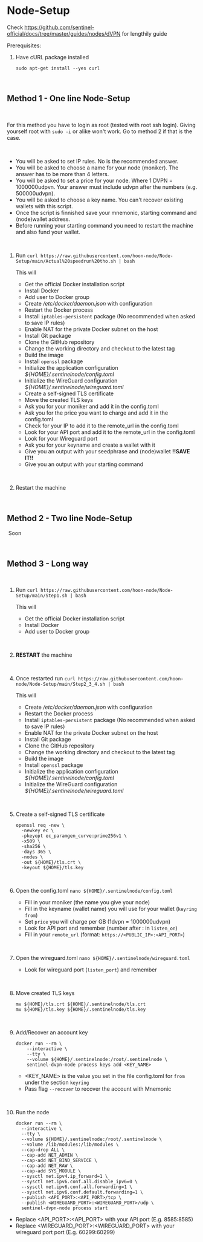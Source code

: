 # Node-Setup

Check https://github.com/sentinel-official/docs/tree/master/guides/nodes/dVPN for lengthily guide

Prerequisites:
1. Have cURL package installed

    ```sudo apt-get install --yes curl```
    
‎

  
## Method 1 - One line Node-Setup
    
‎

For this method you have to login as root (tested with root ssh login). Giving yourself root with `sudo -i` or alike won't work. 
Go to method 2 if that is the case.

‎


* You will be asked to set IP rules. No is the recommended answer.
* You will be asked to choose a name for your node (moniker). The answer has to be more than 4 letters.
* You will be asked to set a price for your node. Where 1 DVPN = 1000000udpvn. Your answer must include udvpn after the numbers (e.g. 500000udvpn).
* You will be asked to choose a key name. You can't recover existing wallets with this script.
* Once the script is finnished save your mnemonic, starting command and (node)wallet address.
* Before running your starting command you need to restart the machine and also fund your wallet.

    
‎


1. Run `curl https://raw.githubusercontent.com/hoon-node/Node-Setup/main/Actual%20speedrun%20tho.sh | bash`

    This will 
    * Get the official Docker installation script
    * Install Docker
    * Add user to Docker group
    * Create */etc/docker/daemon.json* with configuration
    * Restart the Docker process
    * Install `iptables-persistent` package (No recommended when asked to save IP rules)
    * Enable NAT for the private Docker subnet on the host
    * Install Git package
    * Clone the GitHub repository
    * Change the working directory and checkout to the latest tag
    * Build the image
    * Install `openssl` package
    * Initialize the application configuration *${HOME}/.sentinelnode/config.toml*
    * Initialize the WireGuard configuration *${HOME}/.sentinelnode/wireguard.toml*
    * Create a self-signed TLS certificate
    * Move the created TLS keys
    * Ask you for your moniker and add it in the config.toml
    * Ask you for the price you want to charge and add it in the config.toml
    * Check for your IP to add it to the remote_url in the config.toml
    * Look for your API port and add it to the remote_url in the config.toml
    * Look for your Wireguard port
    * Ask you for your keyname and create a wallet with it
    * Give you an output with your seedphrase and (node)wallet **!!SAVE IT!!**
    * Give you an output with your starting command
    
‎

2. Restart the machine
 
‎



## Method 2 - Two line Node-Setup

‎
Soon

‎



## Method 3 - Long way

‎


1. Run `curl https://raw.githubusercontent.com/hoon-node/Node-Setup/main/Step1.sh | bash`

    This will 
    * Get the official Docker installation script
    * Install Docker
    * Add user to Docker group

‎


2. **RESTART** the machine
    
‎

4. Once restarted run `curl https://raw.githubusercontent.com/hoon-node/Node-Setup/main/Step2_3_4.sh | bash`
    
    This will 
    * Create */etc/docker/daemon.json* with configuration
    * Restart the Docker process
    * Install `iptables-persistent` package (No recommended when asked to save IP rules)
    * Enable NAT for the private Docker subnet on the host
    * Install Git package
    * Clone the GitHub repository
    * Change the working directory and checkout to the latest tag
    * Build the image
    * Install `openssl` package
    * Initialize the application configuration *${HOME}/.sentinelnode/config.toml*
    * Initialize the WireGuard configuration *${HOME}/.sentinelnode/wireguard.toml*


‎

5. Create a self-signed TLS certificate

    ```
    openssl req -new \
      -newkey ec \
      -pkeyopt ec_paramgen_curve:prime256v1 \
      -x509 \
      -sha256 \
      -days 365 \
      -nodes \
      -out ${HOME}/tls.crt \
      -keyout ${HOME}/tls.key
    ```

‎

6. Open the config.toml `nano ${HOME}/.sentinelnode/config.toml`

   * Fill in your moniker (the name you give your node)
   * Fill in the keyname (wallet name) you will use for your wallet (`keyring` `from`)
   * Set `price` you will charge per GB (1dvpn = 1000000udvpn)
   * Look for API port and remember (number after : in `listen_on`)
   * Fill in your `remote_url` (format: `https://<PUBLIC_IP>:<API_PORT>`)

‎

7. Open the wireguard.toml `nano ${HOME}/.sentinelnode/wireguard.toml`
  
   * Look for wireguard port (`listen_port`) and remember

‎

8. Move created TLS keys

    ```
    mv ${HOME}/tls.crt ${HOME}/.sentinelnode/tls.crt
    mv ${HOME}/tls.key ${HOME}/.sentinelnode/tls.key
    ```

‎

9. Add/Recover an account key


    ```
    docker run --rm \
        --interactive \
        --tty \
        --volume ${HOME}/.sentinelnode:/root/.sentinelnode \
        sentinel-dvpn-node process keys add <KEY_NAME>
    ```

   * <KEY_NAME> is the value you set in the file config.toml for `from` under the section `keyring`
   * Pass flag `--recover` to recover the account with Mnemonic

‎

10. Run the node

    ```
    docker run --rm \
      --interactive \
      --tty \
      --volume ${HOME}/.sentinelnode:/root/.sentinelnode \
      --volume /lib/modules:/lib/modules \
      --cap-drop ALL \
      --cap-add NET_ADMIN \
      --cap-add NET_BIND_SERVICE \
      --cap-add NET_RAW \
      --cap-add SYS_MODULE \
      --sysctl net.ipv4.ip_forward=1 \
      --sysctl net.ipv6.conf.all.disable_ipv6=0 \
      --sysctl net.ipv6.conf.all.forwarding=1 \
      --sysctl net.ipv6.conf.default.forwarding=1 \
      --publish <API_PORT>:<API_PORT>/tcp \
      --publish <WIREGUARD_PORT>:<WIREGUARD_PORT>/udp \
      sentinel-dvpn-node process start
    ```
   * Replace <API_PORT>:<API_PORT> with your API port (E.g. 8585:8585)
   * Replace <WIREGUARD_PORT>:<WIREGUARD_PORT> with your wireguard port port (E.g. 60299:60299)
    


